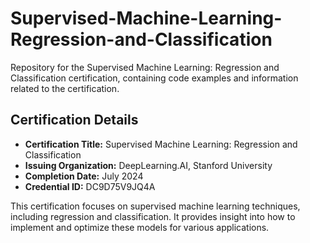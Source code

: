 # Supervised-Machine-Learning-Regression-and-Classification
Repository for the Supervised Machine Learning: Regression and Classification certification, containing code examples and information related to the certification.

## Certification Details

- **Certification Title:** Supervised Machine Learning: Regression and Classification
- **Issuing Organization:** DeepLearning.AI, Stanford University
- **Completion Date:** July 2024
- **Credential ID:** DC9D75V9JQ4A

This certification focuses on supervised machine learning techniques, including regression and classification. It provides insight into how to implement and optimize these models for various applications.
